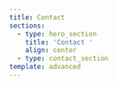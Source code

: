 ```yaml
---
title: Contact
sections:
  - type: hero_section
    title: 'Contact '
    align: center
  - type: contact_section
template: advanced
---
```

